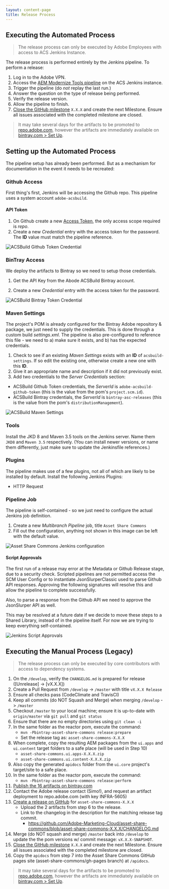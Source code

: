 ```yaml
---
layout: content-page
title: Release Process
---
```


## Executing the Automated Process

> The release process can only be executed by Adobe Employees with access to ACS Jenkins Instance.

The release process is performed entirely by the Jenkins pipeline. To perform a release:

1. Log in to the Adobe VPN.
1. Access the [AEM Modernize Tools pipeline](https://acs.ci.corp.adobe.com/blue/organizations/jenkins/AEM%20Modernize%20Tools/branches/) on the ACS Jenkins instance.
1. Trigger the pipeline (do *not* replay the last run.)
1. Answer the question on the type of release being performed.
1. Verify the release version.
1. Allow the pipeline to finish.
1. [Close the GitHub milestone](https://github.com/Adobe-Marketing-Cloud/asset-share-commons/milestones) `X.X.X` and create the next Milestone. Ensure all issues associated with the completed milestone are closed.

> It may take several days for the artifacts to be promoted to [repo.adobe.com](https://repo.adobe.com/nexus/content/groups/public/com/adobe/aem/commons/assetshare/), however the artifacts are immediately available on [bintray.com > Set Up](https://bintray.com/asc/releases/asset-share-commons).


## Setting up the Automated Process

The pipeline setup has already been performed. But as a mechanism for documentation in the event it needs to be recreated:

### Github Access

First thing's first, Jenkins will be accessing the Github repo. This pipeline uses a system account `adobe-acsbuild`.

#### API Token
1. On Github create a new [Access Token](https://help.github.com/en/articles/creating-a-personal-access-token-for-the-command-line), the only access scope required is *repo*.
1. Create a new *Credential* entry with the access token for the password. The **ID** value must match the pipeline reference.

<p class="image">
    <img src="{{ site.baseurl }}/pages/releases/process/images/github-token-credential.png" alt="ACSBuild Github Token Credential"/>
</p>


### BinTray Access

We deploy the artifacts to Bintray so we need to setup those credentials.  

1. Get the API Key from the Abode ACSBuild Bintray account.

1. Create a new *Credential* entry with the access token for the password.

<p class="image">
    <img src="{{ site.baseurl }}/pages/releases/process/images/bintray-token-credential.png" alt="ACSBuild Bintray Token Credential"/>
</p>


### Maven Settings


The project's POM is already configured for the Bintray Adobe repository & package, we just need to supply the credentials. This is done through a custom build *settings.xml*. The pipeline is also pre-configured to reference this file - we need to a) make sure it exists, and b) has the expected credentials.

1. Check to see if an existing *Maven Settings* exists with an **ID** of `acsbuild-settings`. If so edit the existing one, otherwise create a new one with this **ID**.
1. Give it an appropriate name and description if it did not previously exist.
1. Add two credentials to the *Server Credentials* section:
  * ACSBuild Github Token credentials, the *ServerId* is `adobe-acsbuild-github-token` (this is the value from the pom's `project.scm.id`).
   * ACSBuild Bintray credentials, the *ServerId* is `bintray-asc-releases` (this is the value from the pom's `distributionManagement`).

<p class="image">
    <img src="{{ site.baseurl }}/pages/releases/process/images/acsbuild-settings.png" alt="ACSBuild Maven Settings"/>
</p>

### Tools

Install the JKD 8 and Maven 3.5 tools on the Jenkins server. Name them `JKD8` and `Maven 3.5` respectively. (You can install newer versions, or name them differently, just make sure to update the Jenkinsfile references.) 

### Plugins

The pipeline makes use of a few plugins, not all of which are likely to be installed by default. Install the following Jenkins Plugins:

* HTTP Request


### Pipeline Job

The pipeline is self-contained - so we just need to configure the actual Jenkins job definition.

1. Create a new *Multibranch Pipeline* job, title `Asset Share Commons`
1. Fill out the configuration, anything not shown in this image can be left with the default value.

<p class="image">
    <img style="max-width: 800px" src="{{ site.baseurl }}/pages/releases/process/images/jenkins-job-configuration.png" alt="Asset Share Commons Jenkins configuration"/>
</p>


#### Script Approvals

The first run of a release may error at the Metadata or Github Release stage, due to a security check. Scripted pipelines are not permitted access the SCM User Config or to instantiate JsonSlurperClassic used to parse Github API responses. Approving the following signatures will resolve this and allow the pipeline to complete successfully.

Also, to parse a response from the Github API we need to approve the JsonSlurper API as well.

This may be resolved at a future date if we decide to move these steps to a Shared Library, instead of in the pipeline itself. For now we are trying to keep everything self-contained.

<p class="image">
    <img src="{{ site.baseurl }}/pages/releases/process/images/script-approvals.png" alt="Jenkins Script Approvals"/>
</p>


## Executing the Manual Process (Legacy)

> The release process can only be executed by core contributors with access to dependency systems.

1. On the `/develop`, verify the `CHANGELOG.md` is prepared for release ([Unrelease] -> [vX.X.X])
2. Create a Pull Request from `/develop` -> `/master` with title `vX.X.X Release`
3. Ensure all checks pass (CodeClimate and TravisCI)
2. Keep all commits (do NOT Squash and Merge) when merging `/develop` -> `/master`
4. Checkout `/master` to your local machine; ensure it is up-to-date with `origin/master` via `git pull` and `git status`
5. Ensure that there are no empty directories using `git clean -i`
5. In the same folder as the reactor pom, execute the command:
	* `mvn -Pbintray-asset-share-commons release:prepare`
	* Set the release tag as: `asset-share-commons-X.X.X`
6. When complete, copy the resulting AEM packages from the `ui.apps` and `ui.content` target folders to a safe place (will be used in Step 10)
	* `asset-share-commons.ui.apps-X.X.X.zip`
	* `asset-share-commons.ui.content-X.X.X.zip`
7. Also copy the generated `apidocs` folder from the `ui.core` project's target/site to a safe place.
8. In the same folder as the reactor pom, execute the command:
	* `mvn -Pbintray-asset-share-commons release:perform`
9. [Publish the 16 artifacts on bintray.com](https://bintray.com/asc/releases/asset-share-commons)
10. Contact the Adobe release contact (Simo!), and request an artifact deployment to repo.adobe.com (with key INFRA-5605)
11. [Create a release on GitHub](https://github.com/Adobe-Marketing-Cloud/asset-share-commons/releases) for `asset-share-commons-X.X.X`
	* Upload the 2 artifacts from step 6 to the release.
	* Link to the changelog in the description for the matching release tag commit.
		* https://github.com/Adobe-Marketing-Cloud/asset-share-commons/blob/asset-share-commons-X.X.X/CHANGELOG.md
12. Merge (do NOT squash and merge) `/master` back into `/develop` to update the the pom versions w/ commit message: `vX.X.X-SNAPSHOT`.
13. [Close the GitHub milestone](https://github.com/Adobe-Marketing-Cloud/asset-share-commons/milestones) `X.X.X` and create the next Milestone. Ensure all issues associated with the completed milestone are closed.
14. Copy the `apidocs` from step 7 into the Asset Share Commons GitHub pages site (asset-share-commons/gh-pages branch) at `/apidocs`.

> It may take several days for the artifacts to be promoted to [repo.adobe.com](https://repo.adobe.com/nexus/content/groups/public/com/adobe/aem/commons/assetshare/), however the artifacts are immediately available on [bintray.com > Set Up](https://bintray.com/asc/releases/asset-share-commons).


